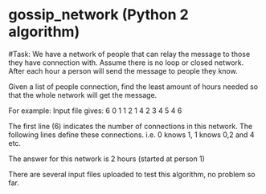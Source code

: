 # gossip_network (Python 2 algorithm)

#Task: 
We have a network of people that can relay the message to those they have connection with.
Assume there is no loop or closed network. After each hour a person will send the message to people they know.

Given a list of people connection, find the least amount of hours needed so that the whole network will get the message.

For example:
Input file gives:
6
0 1 
1 2
1 4
2 3
4 5
4 6

The first line (6) indicates the number of connections in this network. The following lines define these connections. i.e. 0 knows 1, 1 knows 0,2 and 4 etc.

The answer for this network is 2 hours (started at person 1)

There are several input files uploaded to test this algorithm, no problem so far.
 
